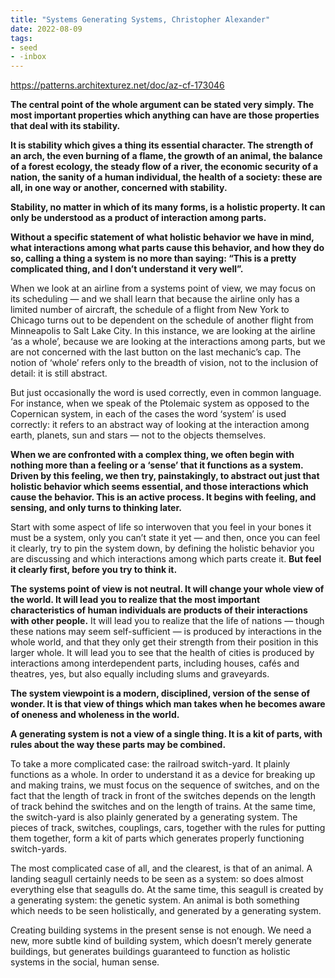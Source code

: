```yaml
---
title: "Systems Generating Systems, Christopher Alexander"
date: 2022-08-09
tags:
- seed
- -inbox
---
```

https://patterns.architexturez.net/doc/az-cf-173046

**The central point of the whole argument can be stated very simply. The most important properties which anything can have are those properties that deal with its stability.**

**It is stability which gives a thing its essential character. The strength of an arch, the even burning of a flame, the growth of an animal, the balance of a forest ecology, the steady flow of a river, the economic security of a nation, the sanity of a human individual, the health of a society: these are all, in one way or another, concerned with stability.**

**Stability, no matter in which of its many forms, is a holistic property. It can only be understood as a product of interaction among parts.**

**Without a specific statement of what holistic behavior we have in mind, what interactions among what parts cause this behavior, and how they do so, calling a thing a system is no more than saying: “This is a pretty complicated thing, and I don’t understand it very well”.**

When we look at an airline from a systems point of view, we may focus on its scheduling — and we shall learn that because the airline only has a limited number of aircraft, the schedule of a flight from New York to Chicago turns out to be dependent on the schedule of another flight from Minneapolis to Salt Lake City. In this instance, we are looking at the airline ‘as a whole’, because we are looking at the interactions among parts, but we are not concerned with the last button on the last mechanic’s cap. The notion of ‘whole’ refers only to the breadth of vision, not to the inclusion of detail: it is still abstract.

But just occasionally the word is used correctly, even in common language. For instance, when we speak of the Ptolemaic system as opposed to the Copernican system, in each of the cases the word ‘system’ is used correctly: it refers to an abstract way of looking at the interaction among earth, planets, sun and stars — not to the objects themselves.

**When we are confronted with a complex thing, we often begin with nothing more than a feeling or a ‘sense’ that it functions as a system. Driven by this feeling, we then try, painstakingly, to abstract out just that holistic behavior which seems essential, and those interactions which cause the behavior. This is an active process. It begins with feeling, and sensing, and only turns to thinking later.**

Start with some aspect of life so interwoven that you feel in your bones it must be a system, only you can’t state it yet — and then, once you can feel it clearly, try to pin the system down, by defining the holistic behavior you are discussing and which interactions among which parts create it. **But feel it clearly first, before you try to think it.**

**The systems point of view is not neutral. It will change your whole view of the world. It will lead you to realize that the most important characteristics of human individuals are products of their interactions with other people.** It will lead you to realize that the life of nations — though these nations may seem self-sufficient — is produced by interactions in the whole world, and that they only get their strength from their position in this larger whole. It will lead you to see that the health of cities is produced by interactions among interdependent parts, including houses, cafés and theatres, yes, but also equally including slums and graveyards.

**The system viewpoint is a modern, disciplined, version of the sense of wonder. It is that view of things which man takes when he becomes aware of oneness and wholeness in the world.**

**A generating system is not a view of a single thing. It is a kit of parts, with rules about the way these parts may be combined.**

To take a more complicated case: the railroad switch-yard. It plainly functions as a whole. In order to understand it as a device for breaking up and making trains, we must focus on the sequence of switches, and on the fact that the length of track in front of the switches depends on the length of track behind the switches and on the length of trains. At the same time, the switch-yard is also plainly generated by a generating system. The pieces of track, switches, couplings, cars, together with the rules for putting them together, form a kit of parts which generates properly functioning switch-yards.

The most complicated case of all, and the clearest, is that of an animal. A landing seagull certainly needs to be seen as a system: so does almost everything else that seagulls do. At the same time, this seagull is created by a generating system: the genetic system. An animal is both something which needs to be seen holistically, and generated by a generating system.

Creating building systems in the present sense is not enough. We need a new, more subtle kind of building system, which doesn’t merely generate buildings, but generates buildings guaranteed to function as holistic systems in the social, human sense.


